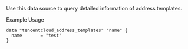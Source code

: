 Use this data source to query detailed information of address templates.

Example Usage

```hcl
data "tencentcloud_address_templates" "name" {
  name       = "test"
}
```